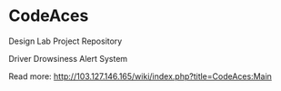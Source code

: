 # CodeAces
Design Lab Project Repository

Driver Drowsiness Alert System

Read more: http://103.127.146.165/wiki/index.php?title=CodeAces:Main
